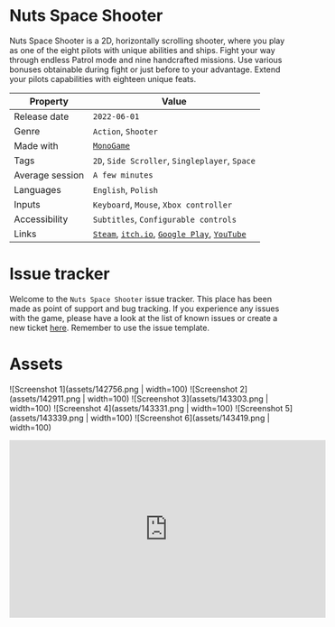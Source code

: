 # Nuts Space Shooter

Nuts Space Shooter is a 2D, horizontally scrolling shooter, where you play as one of the eight pilots with unique abilities and ships. Fight your way through endless Patrol mode and nine handcrafted missions. Use various bonuses obtainable during fight or just before to your advantage. Extend your pilots capabilities with eighteen unique feats.


| Property        | Value                                                                                                                                                                                                                                                                                                |
| ----------------- | ------------------------------------------------------------------------------------------------------------------------------------------------------------------------------------------------------------------------------------------------------------------------------------------------------ |
| Release date    | `2022-06-01`                                                                                                                                                                                                                                                                                         |
| Genre           | `Action`, `Shooter`                                                                                                                                                                                                                                                                                  |
| Made with       | [`MonoGame`]()                                                                                                                                                                                                                                                                                       |
| Tags            | `2D`, `Side Scroller`, `Singleplayer`, `Space`                                                                                                                                                                                                                                                       |
| Average session | `A few minutes`                                                                                                                                                                                                                                                                                      |
| Languages       | `English`, `Polish`                                                                                                                                                                                                                                                                                  |
| Inputs          | `Keyboard`, `Mouse`, `Xbox controller`                                                                                                                                                                                                                                                               |
| Accessibility   | `Subtitles`, `Configurable controls`                                                                                                                                                                                                                                                                 |
| Links           | [`Steam`](https://store.steampowered.com/app/1980990/Nuts_Space_Shooter/), [`itch.io`](https://itsnuts.itch.io/nuts-space-shooter), [`Google Play`](https://play.google.com/store/apps/details?id=com.itsnuts.spaceshooter2), [`YouTube`](https://www.youtube.com/channel/UCWgZaKqCx-Pbk4_4exvcADA/) |

# Issue tracker

Welcome to the `Nuts Space Shooter` issue tracker. This place has been made as point of support and bug tracking. If you experience any issues with the game, please have a look at the list of known issues or create a new ticket [here](https://github.com/ITsNuts/NutsSpaceShooter/issues). Remember to use the issue template.

# Assets

![Screenshot 1](assets/142756.png | width=100) ![Screenshot 2](assets/142911.png | width=100) ![Screenshot 3](assets/143303.png | width=100)
![Screenshot 4](assets/143331.png | width=100) ![Screenshot 5](assets/143339.png | width=100) ![Screenshot 6](assets/143419.png | width=100)

<iframe width="560" height="315" src="https://www.youtube.com/embed/CbhTNevH6ec" title="YouTube video player" frameborder="0" allow="accelerometer; clipboard-write; encrypted-media; gyroscope; picture-in-picture" allowfullscreen></iframe>